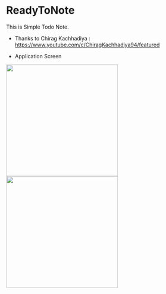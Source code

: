 # ReadyToNote
This is Simple Todo Note.
  
* Thanks to Chirag Kachhadiya : https://www.youtube.com/c/ChiragKachhadiya94/featured

* Application Screen
<div>
<img width="300" src="https://user-images.githubusercontent.com/55890012/95672631-7b586280-0bdd-11eb-8a1a-8c1051252a79.png">
<img width="300" src="https://user-images.githubusercontent.com/55890012/91754799-fdc82c80-ec04-11ea-91c2-bbd7d11aff34.png">
  

</div>
